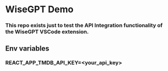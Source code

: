 # WiseGPT Demo

### This repo exists just to test the API Integration functionality of the WiseGPT VSCode extension.

## Env variables

### REACT_APP_TMDB_API_KEY=<your_api_key>